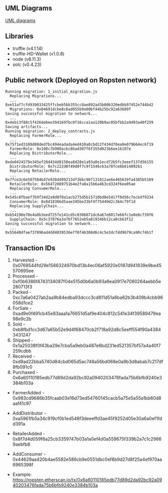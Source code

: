 ## UML Diagrams

[UML diagrams](uml)

## Libraries

* truffle (v4.1.14)
* truffle-HD-Wallet (v1.0.8)
* node (v8.11.3)
* solc (v0.4.23)

## Public network (Deployed on Ropsten network)

```
Running migration: 1_initial_migration.js
  Replacing Migrations...
  ... 0xe51af7cfd939033425ffcbeb5bb355cc8ae892ad3b00b320edbb97452e744b42
  Migrations: 0x04691dcbe8c0ad055b9a00bf44b25bc92a63689f
Saving successful migration to network...
  ... 0x4eb13f88c5f426debee394169fbc0f16cca1aa120b9ac05bfbb2a9d93a40f259
Saving artifacts...
Running migration: 2_deploy_contracts.js
  Replacing FarmerRole...
  ... 0x75f1ed3109d80ded7bc494eadada4ed410a0cbd22f434d70ea0e079664ec6f19
  FarmerRole: 0x108c7b900acbc8bad307f6f355d023b6ee16107e
  Replacing DistributorRole...
  ... 0xde0424579e345ef20d434d8158ea8d28e1a93a8e1ecd72b5fc3eeef137d56155
  DistributorRole: 0x7c222d0f49d0f7c9f1546c63a78fce8b61409261
  Replacing RetailerRole...
  ... 0x7fce3c6e507584b47e938dd99213df3bbc987131812ae6e465639fa4385b5169
  RetailerRole: 0x56472089751b4e2fa8a15b6a4b3cd324f6ee05ae
  Replacing ConsumerRole...
  ... 0x545c8fbaef7b9f34d2a9d8f0a1acb275d5b15710bd0e5417f0d56c7ecbdf9334
  ConsumerRole: 0x8d18366d5aae345be33bf4f75449d2c364c79f1d
  Replacing SupplyChain...
  ... 0xb54190e70e4a0b3eed725fe141cd5c0306871dc6a67e8817e66fc1e8e8cf39f6
  SupplyChain: 0x5c37876a3a7bf7652eb5a819346b12ca8cb63f12
Saving successful migration to network...
  ... 0x55648dfae737896ad4dd4039536e7f0f46308d6c4c5e3dcfdd9679ca90c74b1f
```

## Transaction IDs

1. Harvested - 0x0768544fd29e1586324970bd13b4ec06af5920e0187d941839e9be45570695ee
2. Processed - 0xf0b6386f4743134087f04e515d0b6a0b93a6ea0917e7080264aebb5e280713f3
3. Packed - 0xc7a6a0427ab2aa9b84edba93dccc3cd811d51a6ba62b3b409b4cbb96058d1ce2
4. ForSale - 0xad9e0f491cb45e83aaa1a76651d5af9e404c812c541e34f39589479ea98e9c2b
5. Sold - 0xb8fbd1cc3d67a65b52e9d4f68470cb2f718a92d8c5eeff554f90a43843431247
6. Shipped - 0x1a25038f0f43ba29e7cba5a9eb0a487e6bd231ed521357bf57a4a40f7259cdbb
7. Received - 0xd9ad22bba5740d84cbd065d5ac748a56bd068e0a9b3d8abab7c217df8fb091c0
8. Purchased - 0x6a60110185edb77d89d2da92bc92a0940203476fada75b6bfb9240e3384b103a

* FarmerAdded - 0x983cd9686b35fcaab03e16d73ed54760145cacb5a75e5a55a1bb60d8aaf41c97
* AddDistributor - 0xa5961fb5a34c919cf0b1ed548f3deeeffd3ae45f9252d05e30a6a0ef1fdd391a
* RetailerAdded - 0x8f7d4d059f6a25cb3359747b03a1a0ef4d0a559675f339b2a7c1c29869aebfb8
* AddConsumer - 0x44629aa420b4ae5582e586cb9e0551dbc0ef8b9d27d8f25a4ef970aa6965398f

* Example: https://ropsten.etherscan.io/tx/0x6a60110185edb77d89d2da92bc92a0940203476fada75b6bfb9240e3384b103a
